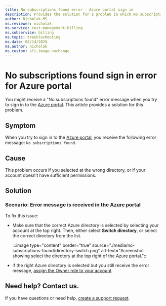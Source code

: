 ```yaml
---
title: No subscriptions found error - Azure portal sign in
description: Provides the solution for a problem in which No subscriptions found error occurs during Azure portal sign in.
author: Nicholak-MS
ms.reviewer: nicholak
ms.service: cost-management-billing
ms.subservice: billing
ms.topic: troubleshooting
ms.date: 08/14/2025
ms.author: nicholak
ms.custom: sfi-image-nochange
---
```


# No subscriptions found sign in error for Azure portal

You might receive a "No subscriptions found" error message when you try to sign in to the [Azure portal](https://portal.azure.com/). This article provides a solution for this problem.

## Symptom

When you try to sign in to the [Azure portal](https://portal.azure.com/), you receive the following error message: `No subscriptions found`.

## Cause

This problem occurs if you selected at the wrong directory, or if your account doesn’t have sufficient permissions.

## Solution

### Scenario: Error message is received in the [Azure portal](https://portal.azure.com)

To fix this issue:

* Make sure that the correct Azure directory is selected by selecting your account at the top right. Then, either select **Switch directory**, or select the correct directory from the list.

  :::image type="content" border="true" source="./media/no-subscriptions-found/directory-switch.png" alt-text="Screenshot showing select the directory at the top right of the Azure portal.":::
* If the right Azure directory is selected but you still receive the error message, [assign the Owner role to your account](/azure/role-based-access-control/role-assignments-portal).

## Need help? Contact us.

If you have questions or need help,  [create a support request](https://go.microsoft.com/fwlink/?linkid=2083458).

